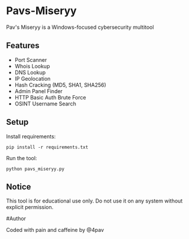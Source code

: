 # Pavs-Miseryy

Pav's Miseryy is a Windows-focused cybersecurity multitool 

## Features

- Port Scanner
- Whois Lookup
- DNS Lookup
- IP Geolocation
- Hash Cracking (MD5, SHA1, SHA256)
- Admin Panel Finder
- HTTP Basic Auth Brute Force
- OSINT Username Search

## Setup

Install requirements:

    pip install -r requirements.txt

Run the tool:

    python pavs_miseryy.py

## Notice

This tool is for educational use only. Do not use it on any system without explicit permission.

#Author

Coded with pain and caffeine by @4pav
